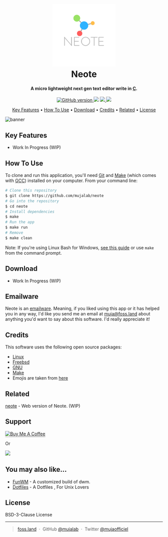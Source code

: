 <h1 align="center">
  <br>
  <a href="#"><img src="https://github.com/mujalab/neote/blob/main/assets/img/logo.png" alt="📝" width="200"></a>
  <br>
  Neote
  <br>
</h1>

<h4 align="center">A micro lightweight next gen text editor write in <a href="http://www.open-std.org/jtc1/sc22/wg14/" target="_blank">C</a>.</h4>

<p align="center">
    <a href="https://badge.fury.io/gh/mujalab%2Fneote"><img src="https://badge.fury.io/gh/mujalab%2Fneote@2x.png" alt="GitHub version" height="18">
    </a>
  <a href="https://gitter.im/neote/neote"><img src="https://badges.gitter.im/amitmerchant1990/electron-markdownify.svg"></a>
  <a href="https://saythanks.io/to/mr.mujadiv@gmail.com">
      <img src="https://img.shields.io/badge/Say%20Thanks-!-1EAEDB.svg">
  </a>
  <a href="https://www.paypal.me/mujalab">
    <img src="https://img.shields.io/badge/$-donate-ff69b4.svg?maxAge=2592000&amp;style=flat">
  </a>
</p>

<p align="center">
  <a href="#key-features">Key Features</a> •
  <a href="#how-to-use">How To Use</a> •
  <a href="#download">Download</a> •
  <a href="#credits">Credits</a> •
  <a href="#related">Related</a> •
  <a href="#license">License</a>
</p>

![banner](https://github.com/mujalab/neote/blob/main/assets/img/banar.png)

## Key Features

* Work In Progress (WIP)

## How To Use

To clone and run this application, you'll need [Git](https://git-scm.com) and [Make](https://www.gnu.org/software/make/) (which comes with [GCC](https://gcc.gnu.org/)) installed on your computer. From your command line:

```bash
# Clone this repository
$ git clone https://github.com/mujalab/neote
# Go into the repository
$ cd neote
# Install dependencies
$ make
# Run the app
$ make run
# Remove 
$ make clean
```

Note: If you're using Linux Bash for Windows, [see this guide](https://www.howtogeek.com/261575/how-to-run-graphical-linux-desktop-applications-from-windows-10s-bash-shell/) or use `make` from the command prompt.


## Download

* Work In Progress (WIP)

## Emailware

Neote is an [emailware](https://en.wiktionary.org/wiki/emailware). Meaning, if you liked using this app or it has helped you in any way, I'd like you send me an email at <muja@foss.land> about anything you'd want to say about this software. I'd really appreciate it!

## Credits

This software uses the following open source packages:

- [Linux](https://www.linux.org/)
- [Freebsd](https://freebsd.org/)
- [GNU](https://gcc.gnu.org/)
- [Make](https://www.gnu.org/software/make/)
- Emojis are taken from [here](https://github.com/arvida/emoji-cheat-sheet.com)

## Related

[neote](https://github.com/mujalab/neote) - Web version of Neote. (WIP)

## Support

<a href="https://www.buymeacoffee.com/mujalab" target="_blank"><img src="https://www.buymeacoffee.com/assets/img/custom_images/purple_img.png" alt="Buy Me A Coffee" style="height: 41px !important;width: 174px !important;box-shadow: 0px 3px 2px 0px rgba(190, 190, 190, 0.5) !important;-webkit-box-shadow: 0px 3px 2px 0px rgba(190, 190, 190, 0.5) !important;" ></a>

<p>Or</p> 

<a href="https://www.patreon.com/mujalab">
	<img src="https://c5.patreon.com/external/logo/become_a_patron_button@2x.png" width="160">
</a>

## You may also like...

- [FunWM](https://github.com/mujalab/funwm) - A customized build of dwm. 
- [Dotfiles](https://github.com/mujalab/Makefiles) - A Dotfiles , For Unix Lovers 

## License

BSD-3-Clause License

---

> [foss.land](https://www.foss.land) &nbsp;&middot;&nbsp;
> GitHub [@mujalab](https://github.com/mujalab) &nbsp;&middot;&nbsp;
> Twitter [@mujaofficiel](https://twitter.com/mujaofficiel)
